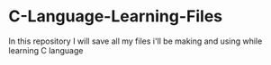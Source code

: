 # C-Language-Learning-Files
In this repository I will save all my files i'll be making and using while learning C language
